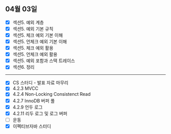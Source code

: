## 04월 03일

- [x] 섹션5. 예외 계층
- [x] 섹션5. 예외 기본 규칙
- [x] 섹션5. 체크 예외 기본 이해
- [x] 섹션5. 언체크 예외 기본 이해
- [x] 섹션5. 체크 예외 활용
- [x] 섹션5. 언체크 예외 활용
- [x] 섹션5. 예외 포함과 스택 트레이스
- [x] 섹션6. 정리

---

- [x] CS 스터디 - 발표 자료 마무리
- [x] 4.2.3 MVCC
- [x] 4.2.4 Non-Locking Consistenct Read
- [x] 4.2.7 InnoDB 버퍼 풀
- [x] 4.2.9 언두 로그
- [x] 4.2.11 리두 로그 및 로그 버퍼
- [ ] 운동
- [x] 이펙티브자바 스터디
